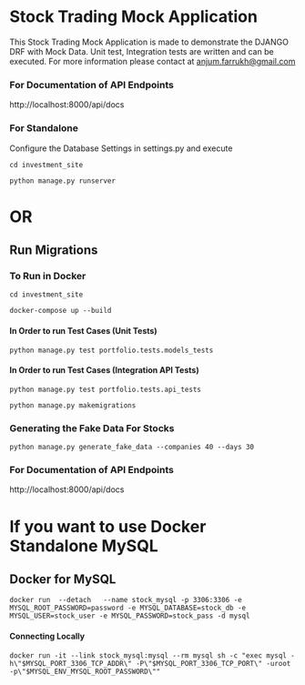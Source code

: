 # Stock Trading Mock Application
This Stock Trading Mock Application is made to demonstrate the DJANGO DRF with Mock Data. Unit test, Integration tests are written and can be executed.
For more information please contact at anjum.farrukh@gmail.com

### For Documentation of API Endpoints
http://localhost:8000/api/docs

### For Standalone
Configure the Database Settings in settings.py
and execute
```
cd investment_site
```
```
python manage.py runserver
```

# OR

## Run Migrations
### To Run in Docker
```
cd investment_site
```
```
docker-compose up --build
```
#### In Order to run Test Cases (Unit Tests)
```
python manage.py test portfolio.tests.models_tests
```
#### In Order to run Test Cases (Integration API Tests)
```
python manage.py test portfolio.tests.api_tests
```

```
python manage.py makemigrations
```
### Generating the Fake Data For Stocks
```
python manage.py generate_fake_data --companies 40 --days 30
```

### For Documentation of API Endpoints
http://localhost:8000/api/docs

# If you want to use Docker Standalone MySQL
## Docker for MySQL
```
docker run  --detach   --name stock_mysql -p 3306:3306 -e MYSQL_ROOT_PASSWORD=password -e MYSQL_DATABASE=stock_db -e MYSQL_USER=stock_user -e MYSQL_PASSWORD=stock_pass -d mysql
```

#### Connecting Locally
```
docker run -it --link stock_mysql:mysql --rm mysql sh -c "exec mysql -h\"$MYSQL_PORT_3306_TCP_ADDR\" -P\"$MYSQL_PORT_3306_TCP_PORT\" -uroot -p\"$MYSQL_ENV_MYSQL_ROOT_PASSWORD\""
```